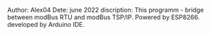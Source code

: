Author: Alex04
Dete: june 2022
discription: This programm - bridge between modBus RTU and modBus TSP/IP. Powered by ESP8266. developed by Arduino IDE.